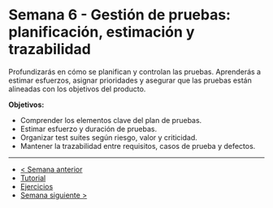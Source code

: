 # Semana 6 - Gestión de pruebas: planificación, estimación y trazabilidad

Profundizarás en cómo se planifican y controlan las pruebas. Aprenderás a estimar esfuerzos, asignar prioridades y asegurar que las pruebas están alineadas con los objetivos del producto.

**Objetivos:**

- Comprender los elementos clave del plan de pruebas.
- Estimar esfuerzo y duración de pruebas.
- Organizar test suites según riesgo, valor y criticidad.
- Mantener la trazabilidad entre requisitos, casos de prueba y defectos.

---

- [< Semana anterior](../semana05/readme.md)
- [Tutorial](./tutorial.md)
- [Ejercicios](./ejercicios.md)
- [Semana siguiente >](../semana07/readme.md)
